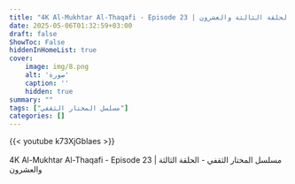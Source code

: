 ```yaml
---
title: "4K Al-Mukhtar Al-Thaqafi - Episode 23 | مسلسل المختار الثقفي - الحلقة الثالثة والعشرون"
date: 2025-05-06T01:32:59+03:00
draft: false
ShowToc: False
hiddenInHomeList: true
cover:
    image: img/8.png
    alt: 'صورة'
    caption: ''
    hidden: true
summary: ""
tags: ["مسلسل المختار الثقفي"]
categories: []
---
```


{{< youtube k73XjGblaes >}}  
<br>
4K Al-Mukhtar Al-Thaqafi - Episode 23 | مسلسل المختار الثقفي - الحلقة الثالثة والعشرون
